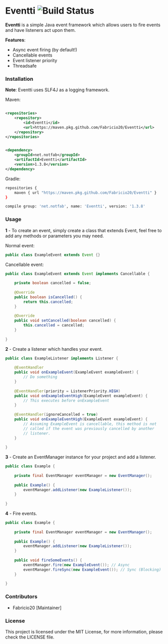 # Eventti ![Build Status](https://github.com/Fabricio20/Eventti/actions/workflows/build.yml/badge.svg)
**Eventti** is a simple Java event framework which allows users to fire events and have listeners act upon them.

**Features**:
<ul>
<li>Async event firing (by default!)</li>
<li>Cancellable events</li>
<li>Event listener priority</li>
<li>Threadsafe</li>
</ul>

### Installation

**Note**: Eventti uses SLF4J as a logging framework.

Maven:

```xml

<repositories>
    <repository>
        <id>Eventti</id>
        <url>https://maven.pkg.github.com/Fabricio20/Eventti</url>
    </repository>
</repositories>
```

```xml

<dependency>
    <groupId>net.notfab</groupId>
    <artifactId>Eventti</artifactId>
    <version>1.3.8</version>
</dependency>
```
Gradle:
```bash
repositories {
    maven { url "https://maven.pkg.github.com/Fabricio20/Eventti" }
}
```
```bash
compile group: 'net.notfab', name: 'Eventti', version: '1.3.8'
```

### Usage

**1** - To create an event, simply create a class that extends Event, feel free to add any methods or parameters you may need.

Normal event:
```java
public class ExampleEvent extends Event {}
```

Cancellable event:
```java
public class ExampleEvent extends Event implements Cancellable {
    
    private boolean cancelled = false;
    
    @Override
    public boolean isCancelled() {
        return this.cancelled;
    }
    
    @Override
    public void setCancelled(boolean cancelled) {
        this.cancelled = cancelled;
    }
    
}
```

**2** - Create a listener which handles your event.

```java
public class ExampleListener implements Listener {
    
    @EventHandler
    public void onExampleEvent(ExampleEvent exampleEvent) {
        // Do something
    }
    
    @EventHandler(priority = ListenerPriority.HIGH)
    public void onExampleEventHigh(ExampleEvent exampleEvent) {
        // This executes before onExampleEvent
    }
    
    @EventHandler(ignoreCancelled = true)
    public void onExampleEventHigh(ExampleEvent exampleEvent) {
        // Assuming ExampleEvent is cancellable, this method is not
        // called if the event was previously cancelled by another
        // listener.
    }
    
}
```

**3** -  Create an EventManager instance for your project and add a listener.

```java
public class Example {
    
    private final EventManager eventManager = new EventManager();
    
    public Example() {
        eventManager.addListener(new ExampleListener());
    }
    
}
```

**4** - Fire events.

```java
public class Example {
    
    private final EventManager eventManager = new EventManager();
    
    public Example() {
        eventManager.addListener(new ExampleListener());
    }
    
    public void fireSomeEvents() {
        eventManager.fire(new ExampleEvent()); // Async
        eventManager.fireSync(new ExampleEvent()); // Sync (Blocking)
    }
    
}
```

### Contributors

- Fabricio20 [Maintainer]

### License
This project is licensed under the MIT License, for more information, please check the LICENSE file.
